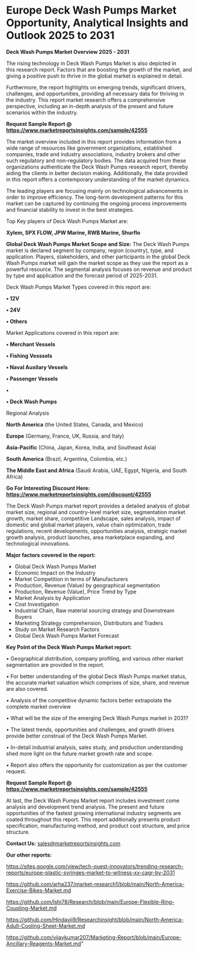 # Europe Deck Wash Pumps Market Opportunity, Analytical Insights and Outlook 2025 to 2031

<Strong> Deck Wash Pumps Market Overview 2025 - 2031</strong>

The rising technology in Deck Wash Pumps Market is also depicted in this research report. Factors that are boosting the growth of the market, and giving a positive push to thrive in the global market is explained in detail.

Furthermore, the report highlights on emerging trends, significant drivers, challenges, and opportunities, providing all necessary data for thriving in the industry. This report market research offers a comprehensive perspective, including an in-depth analysis of the present and future scenarios within the industry.

<strong>Request Sample Report @ <a href=https://www.marketreportsinsights.com/sample/42555>https://www.marketreportsinsights.com/sample/42555</a></strong>

The market overview included in this report provides information from a wide range of resources like government organizations, established companies, trade and industry associations, industry brokers and other such regulatory and non-regulatory bodies. The data acquired from these organizations authenticate the Deck Wash Pumps research report, thereby aiding the clients in better decision making. Additionally, the data provided in this report offers a contemporary understanding of the market dynamics.

The leading players are focusing mainly on technological advancements in order to improve efficiency. The long-term development patterns for this market can be captured by continuing the ongoing process improvements and financial stability to invest in the best strategies.

Top Key players of Deck Wash Pumps Market are:

<strong>Xylem, SPX FLOW, JPW Marine, RWB Marine, Shurflo</strong>

<strong><b>Global Deck Wash Pumps Market Scope and Size:</b></strong>
The Deck Wash Pumps market is declared segment by company, region (country), type, and application. Players, stakeholders, and other participants in the global Deck Wash Pumps market will gain the market scope as they use the report as a powerful resource. The segmental analysis focuses on revenue and product by type and application and the forecast period of 2025-2031.

Deck Wash Pumps Market Types covered in this report are:

<strong>•  12V

•  24V

•  Others</strong>

Market Applications covered in this report are:

<strong>•  Merchant Vessels

•  Fishing Vesssels

•  Naval Auxilary Vessels

•  Passenger Vessels

•  

•  Deck Wash Pumps</strong> 

Regional Analysis

<strong>North America</strong> (the United States, Canada, and Mexico)

<strong>Europe</strong> (Germany, France, UK, Russia, and Italy)

<strong>Asia-Pacific</strong> (China, Japan, Korea, India, and Southeast Asia)

<strong>South America</strong> (Brazil, Argentina, Colombia, etc.)

<strong>The Middle East and Africa</strong> (Saudi Arabia, UAE, Egypt, Nigeria, and South Africa)

<strong>Go For Interesting Discount Here: <a href=https://www.marketreportsinsights.com/discount/42555>https://www.marketreportsinsights.com/discount/42555</a></strong>

The Deck Wash Pumps market report provides a detailed analysis of global market size, regional and country-level market size, segmentation market growth, market share, competitive Landscape, sales analysis, impact of domestic and global market players, value chain optimization, trade regulations, recent developments, opportunities analysis, strategic market growth analysis, product launches, area marketplace expanding, and technological innovations.

<strong><b>Major factors covered in the report:</b></strong>
<ul>
  <li>Global Deck Wash Pumps Market </li>
  <li>Economic Impact on the Industry</li>
  <li>Market Competition in terms of Manufacturers</li>
  <li>Production, Revenue (Value) by geographical segmentation</li>
  <li>Production, Revenue (Value), Price Trend by Type</li>
  <li>Market Analysis by Application</li>
  <li>Cost Investigation</li>
  <li>Industrial Chain, Raw material sourcing strategy and Downstream Buyers</li>
  <li>Marketing Strategy comprehension, Distributors and Traders</li>
  <li>Study on Market Research Factors</li>
  <li>Global Deck Wash Pumps Market Forecast</li>
</ul>

<strong><b>Key Point of the Deck Wash Pumps Market report:</b></strong>

• Geographical distribution, company profiling, and various other market segmentation are provided in the report.

• For better understanding of the global Deck Wash Pumps market status, the accurate market valuation which comprises of size, share, and revenue are also covered.

• Analysis of the competitive dynamic factors better extrapolate the complete market overview

• What will be the size of the emerging Deck Wash Pumps market in 2031?

• The latest trends, opportunities and challenges, and growth drivers provide better construal of the Deck Wash Pumps Market.

• In-detail industrial analysis, sales study, and production understanding shed more light on the future market growth rate and scope.

• Report also offers the opportunity for customization as per the customer request.

<strong>Request Sample Report @ <a href=https://www.marketreportsinsights.com/sample/42555>https://www.marketreportsinsights.com/sample/42555</a></strong>

At last, the Deck Wash Pumps Market report includes investment come analysis and development trend analysis. The present and future opportunities of the fastest growing international industry segments are coated throughout this report. This report additionally presents product specification, manufacturing method, and product cost structure, and price structure.

<strong>Contact Us:</strong>
sales@marketreportsinsights.com

<strong>Our other reports:</strong>

<a href=https://sites.google.com/view/tech-quest-innovators/trending-research-reports/europe-plastic-syringes-market-to-witness-xx-cagr-by-2031>https://sites.google.com/view/tech-quest-innovators/trending-research-reports/europe-plastic-syringes-market-to-witness-xx-cagr-by-2031</a>

<a href=https://github.com/arha237/market-research1/blob/main/North-America-Exercise-Bikes-Market.md>https://github.com/arha237/market-research1/blob/main/North-America-Exercise-Bikes-Market.md</a>

<a href=https://github.com/Ishi78/Research/blob/main/Europe-Flexible-Ring-Coupling-Market.md>https://github.com/Ishi78/Research/blob/main/Europe-Flexible-Ring-Coupling-Market.md</a>

<a href=https://github.com/Hindavii9/Researchinsight/blob/main/North-America-Adult-Cooling-Sheet-Market.md>https://github.com/Hindavii9/Researchinsight/blob/main/North-America-Adult-Cooling-Sheet-Market.md</a>

<a href=https://github.com/vijaykumar207/Marketing-Report/blob/main/Europe-Ancillary-Reagents-Market.md>https://github.com/vijaykumar207/Marketing-Report/blob/main/Europe-Ancillary-Reagents-Market.md</a>"
